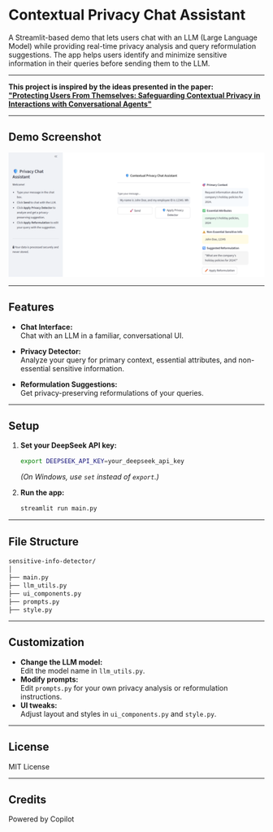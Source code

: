 # Contextual Privacy Chat Assistant

A Streamlit-based demo that lets users chat with an LLM (Large Language Model) while providing real-time privacy analysis and query reformulation suggestions. The app helps users identify and minimize sensitive information in their queries before sending them to the LLM.

---

**This project is inspired by the ideas presented in the paper:  
["Protecting Users From Themselves: Safeguarding Contextual Privacy in Interactions with Conversational Agents"](https://arxiv.org/pdf/2502.18509)**

---

## Demo Screenshot

![Demo Screenshot](./screenshot.png)

---

## Features

- **Chat Interface:**  
  Chat with an LLM in a familiar, conversational UI.

- **Privacy Detector:**  
  Analyze your query for primary context, essential attributes, and non-essential sensitive information.

- **Reformulation Suggestions:**  
  Get privacy-preserving reformulations of your queries.

---

## Setup

1. **Set your DeepSeek API key:**
    ```bash
    export DEEPSEEK_API_KEY=your_deepseek_api_key
    ```
    *(On Windows, use `set` instead of `export`.)*

2. **Run the app:**
    ```bash
    streamlit run main.py
    ```

---

## File Structure

```
sensitive-info-detector/
│
├── main.py
├── llm_utils.py
├── ui_components.py
├── prompts.py
├── style.py
```

---

## Customization

- **Change the LLM model:**  
  Edit the model name in `llm_utils.py`.
- **Modify prompts:**  
  Edit `prompts.py` for your own privacy analysis or reformulation instructions.
- **UI tweaks:**  
  Adjust layout and styles in `ui_components.py` and `style.py`.

---

## License

MIT License

---

## Credits

Powered by Copilot
